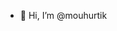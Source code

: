 - 👋 Hi, I’m @mouhurtik

<!---
mouhurtik/mouhurtik is a ✨ special ✨ repository because its `README.md` (this file) appears on your GitHub profile.
You can click the Preview link to take a look at your changes.
--->
